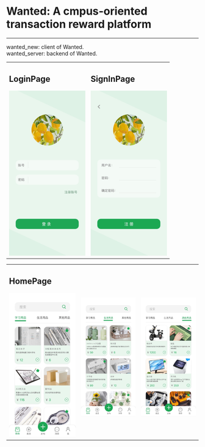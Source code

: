 # Wanted: A cmpus-oriented transaction reward platform
----------------------------------------------
wanted_new: client of Wanted.<br/>
wanted_server: backend of Wanted.<br/>
<table>
  <tr>
    <td>
<h2>LoginPage</h2>
<img src="https://github.com/kawaiwu2001/Wanted/blob/master/IMG/IMG_3294.JPG?raw=true" width="200px">
    </td>
    <td>
<h2>SignInPage</h2>
<img src="https://github.com/kawaiwu2001/Wanted/blob/master/IMG/IMG_3295.JPG?raw=true" width="200px">
    </td>
  </tr>
</table>

<table>
  <tr>
    <td>
<h2>HomePage</h2>
<img src="https://github.com/kawaiwu2001/Wanted/blob/master/IMG/IMG_3296.JPG?raw=true" width="200px">
    </td>
    <td>
<h2> </h2>
<img src="https://github.com/kawaiwu2001/Wanted/blob/master/IMG/IMG_3297.JPG?raw=true" width="200px">
    </td>
    <td>
<h2> </h2>
<img src="https://github.com/kawaiwu2001/Wanted/blob/master/IMG/IMG_3298.JPG?raw=true" width="200px">
    </td>
  </tr>
</table>

